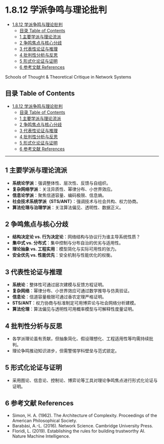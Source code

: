 # 1.8.12 学派争鸣与理论批判


<!-- TOC START -->

- [1.8.12 学派争鸣与理论批判](#1812-学派争鸣与理论批判)
  - [目录 Table of Contents](#目录-table-of-contents)
  - [1 主要学派与理论流派](#1-主要学派与理论流派)
  - [2 争鸣焦点与核心分歧](#2-争鸣焦点与核心分歧)
  - [3 代表性论证与推理](#3-代表性论证与推理)
  - [4 批判性分析与反思](#4-批判性分析与反思)
  - [5 形式化论证与证明](#5-形式化论证与证明)
  - [6 参考文献 References](#6-参考文献-references)

<!-- TOC END -->

Schools of Thought & Theoretical Critique in Network Systems

## 目录 Table of Contents

- [1.8.12 学派争鸣与理论批判](#1812-学派争鸣与理论批判)
  - [目录 Table of Contents](#目录-table-of-contents)
  - [1 主要学派与理论流派](#1-主要学派与理论流派)
  - [2 争鸣焦点与核心分歧](#2-争鸣焦点与核心分歧)
  - [3 代表性论证与推理](#3-代表性论证与推理)
  - [4 批判性分析与反思](#4-批判性分析与反思)
  - [5 形式化论证与证明](#5-形式化论证与证明)
  - [6 参考文献 References](#6-参考文献-references)

---

## 1 主要学派与理论流派

- **系统论学派**：强调整体性、层次性、反馈与自组织。
- **复杂网络学派**：关注异质性、幂律分布、小世界效应。
- **信息论学派**：聚焦信道容量、编码极限、信息熵。
- **社会技术系统学派（STS/ANT）**：强调技术与社会共构、权力协商。
- **算法伦理与治理学派**：关注算法偏见、透明性、数据正义。

## 2 争鸣焦点与核心分歧

- **结构决定论 vs. 行为决定论**：网络结构与协议行为谁主导系统性质？
- **集中式 vs. 分布式**：集中控制与分布自治的优劣与适用性。
- **理论抽象 vs. 工程实用**：模型简化与实际可用性的张力。
- **安全优先 vs. 性能优先**：安全机制与性能优化的权衡。

## 3 代表性论证与推理

- **系统论**：整体性可通过层次建模与反馈方程证明。
- **复杂网络**：幂律分布、小世界效应可通过数学推导与仿真验证。
- **信息论**：信道容量极限可通过香农定理严格证明。
- **STS/ANT**：权力协商与标准制定可用博弈论与社会网络分析建模。
- **算法伦理**：算法偏见与透明性可用概率模型与可解释性度量证明。

## 4 批判性分析与反思

- 各学派理论虽有贡献，但抽象简化、假设理想化、工程适用性等均需持续批判。
- 理论争鸣推动知识进步，但需警惕学科壁垒与范式锁定。

## 5 形式化论证与证明

- 采用图论、信息论、控制论、博弈论等工具对理论争鸣焦点进行形式化论证与证明。

## 6 参考文献 References

- Simon, H. A. (1962). The Architecture of Complexity. Proceedings of the American Philosophical Society.
- Barabási, A.-L. (2016). Network Science. Cambridge University Press.
- Floridi, L. (2019). Establishing the rules for building trustworthy AI. Nature Machine Intelligence.
